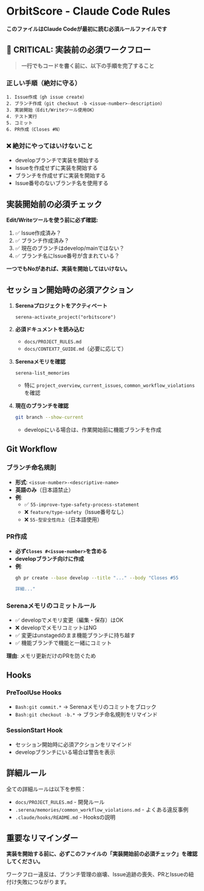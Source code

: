 # OrbitScore - Claude Code Rules

**このファイルはClaude Codeが最初に読む必須ルールファイルです**

## 🔴 CRITICAL: 実装前の必須ワークフロー

> **一行でもコードを書く前に、以下の手順を完了すること**

### 正しい手順（絶対に守る）

```
1. Issue作成（gh issue create）
2. ブランチ作成（git checkout -b <issue-number>-description）
3. 実装開始（Edit/Writeツール使用OK）
4. テスト実行
5. コミット
6. PR作成（Closes #N）
```

### ❌ 絶対にやってはいけないこと

- developブランチで実装を開始する
- Issueを作成せずに実装を開始する
- ブランチを作成せずに実装を開始する
- Issue番号のないブランチ名を使用する

## 実装開始前の必須チェック

**Edit/Writeツールを使う前に必ず確認:**

1. ✅ Issue作成済み？
2. ✅ ブランチ作成済み？
3. ✅ 現在のブランチはdevelop/mainではない？
4. ✅ ブランチ名にIssue番号が含まれている？

**一つでもNoがあれば、実装を開始してはいけない。**

## セッション開始時の必須アクション

1. **Serenaプロジェクトをアクティベート**
   ```
   serena-activate_project("orbitscore")
   ```

2. **必須ドキュメントを読み込む**
   - `docs/PROJECT_RULES.md`
   - `docs/CONTEXT7_GUIDE.md`（必要に応じて）

3. **Serenaメモリを確認**
   ```
   serena-list_memories
   ```
   - 特に `project_overview`, `current_issues`, `common_workflow_violations` を確認

4. **現在のブランチを確認**
   ```bash
   git branch --show-current
   ```
   - developにいる場合は、作業開始前に機能ブランチを作成

## Git Workflow

### ブランチ命名規則

- **形式**: `<issue-number>-<descriptive-name>`
- **英語のみ**（日本語禁止）
- **例**:
  - ✅ `55-improve-type-safety-process-statement`
  - ❌ `feature/type-safety`（Issue番号なし）
  - ❌ `55-型安全性向上`（日本語使用）

### PR作成

- **必ず`Closes #<issue-number>`を含める**
- **developブランチ向けに作成**
- **例**:
  ```bash
  gh pr create --base develop --title "..." --body "Closes #55

  詳細..."
  ```

### Serenaメモリのコミットルール

- ✅ developでメモリ変更（編集・保存）はOK
- ❌ developでメモリコミットはNG
- ✅ 変更はunstagedのまま機能ブランチに持ち越す
- ✅ 機能ブランチで機能と一緒にコミット

**理由**: メモリ更新だけのPRを防ぐため

## Hooks

### PreToolUse Hooks

- `Bash:git commit.*` → Serenaメモリのコミットをブロック
- `Bash:git checkout -b.*` → ブランチ命名規則をリマインド

### SessionStart Hook

- セッション開始時に必須アクションをリマインド
- developブランチにいる場合は警告を表示

## 詳細ルール

全ての詳細ルールは以下を参照：
- `docs/PROJECT_RULES.md` - 開発ルール
- `.serena/memories/common_workflow_violations.md` - よくある違反事例
- `.claude/hooks/README.md` - Hooksの説明

## 重要なリマインダー

**実装を開始する前に、必ずこのファイルの「実装開始前の必須チェック」を確認してください。**

ワークフロー違反は、ブランチ管理の崩壊、Issue追跡の喪失、PRとIssueの紐付け失敗につながります。
